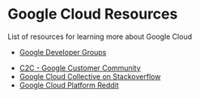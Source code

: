 # Google Cloud Resources
List of resources for learning more about Google Cloud

* [Google Developer Groups](https://developers.google.com/community/gdg)
- [C2C - Google Customer Community](https://www.c2cglobal.com/)
- [Google Cloud Collective on Stackoverflow](https://stackoverflow.com/collectives/google-cloud)
- [Google Cloud Platform Reddit](https://www.reddit.com/r/googlecloud/)
